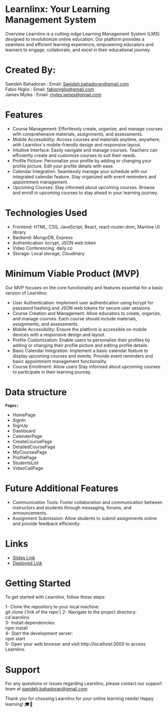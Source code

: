 # Learnlinx: Your Learning Management System
Overview
Learnlinx is a cutting-edge Learning Management System (LMS) designed to revolutionize online education. Our platform provides a seamless and efficient learning experience, empowering educators and learners to engage, collaborate, and excel in their educational journey.

# Created By:
Saeideh Bahadoran : Email: Saeideh.bahadoran@gmail.com <br>
Fabio Niglio : Email: fabioniglio@gmail.com <br>
James Myles : Email: myles.james@gmail.com <br>


# Features
- Course Management: Effortlessly create, organize, and manage courses with comprehensive materials, assignments, and assessments.
- Mobile Accessibility: Access courses and materials anytime, anywhere, with Learnlinx's mobile-friendly design and responsive layout.
- Intuitive Interface: Easily navigate and manage courses. Teachers can efficiently create and customize courses to suit their needs.
- Profile Picture: Personalize your profile by adding or changing your profile picture. Edit your profile details with ease.
- Calendar Integration: Seamlessly manage your schedule with our integrated calendar feature. Stay organized with event reminders and appointment management.
- Upcoming Courses: Stay informed about upcoming courses. Browse and enroll in upcoming courses to stay ahead in your learning journey.

  
# Technologies Used

- Frontend: HTML, CSS, JavaScript, React, react-router-dom, Mantine UI library <br>
- Backend: MongoDB, Express <br>
- Authentication: bcrypt, JSON web token <br>
- Video Conferencing: daily.co <br>
- Storage: Local storage, Cloudinary <br>
  
# Minimum Viable Product (MVP)
Our MVP focuses on the core functionality and features essential for a basic version of Learnlinx:

- User Authentication: Implement user authentication using bcrypt for password hashing and JSON web tokens for secure user sessions.
- Course Creation and Management: Allow educators to create, organize, and manage courses. Each course should include materials, assignments, and assessments.
- Mobile Accessibility: Ensure the platform is accessible on mobile devices with a responsive design and layout.
- Profile Customization: Enable users to personalize their profiles by adding or changing their profile picture and editing profile details.
- Basic Calendar Integration: Implement a basic calendar feature to display upcoming courses and events. Provide event reminders and basic appointment management functionality.
- Course Enrollment: Allow users Stay informed about upcoming courses to participate in their learning journey.

# Data structure
**`Pages:`**

  - HomePage <br>
  - SignIn <br>
  - SignUp <br>
  - Dashboard <br>
  - CalenderPage <br>
  - CreateCoursePage <br>
  - DetailedCoursePage <br>
  - MyCoursesPage <br>
  - ProfilePage <br>
  - StudentsList <br>
  - VideoCallPage <br>
  
# Future Additional Features 
- Communication Tools: Foster collaboration and communication between instructors and students through messaging, forums, and announcements.
- Assignment Submission: Allow students to submit assignments online and provide feedback efficiently.
  
# Links
- [Slides Link](https://www.canva.com/design/DAGE0O6GcdY/sAeV-a02zCX3DMThT-7CJQ/edit?utm_content=DAGE0O6GcdY&utm_campaign=designshare&utm_medium=link2&utm_source=sharebutton)
- [Deployed Link](https://learnlinx.netlify.app/)

# Getting Started
To get started with Learnlinx, follow these steps:

1- Clone the repository to your local machine:<br>
   <tab> git clone ('link of the repo')
2- Navigate to the project directory: <br>
    cd learnlinx<br>
3- Install dependencies: <br>
    npm install<br>
4- Start the development server:<br>
    npm start<br>
5- Open your web browser and visit http://localhost:3000 to access Learnlinx.<br>

# Support

For any questions or issues regarding Learnlinx, please contact our support team at saeideh.bahadoran@gmail.com

Thank you for choosing Learnlinx for your online learning needs! Happy learning! 🎓🚀

